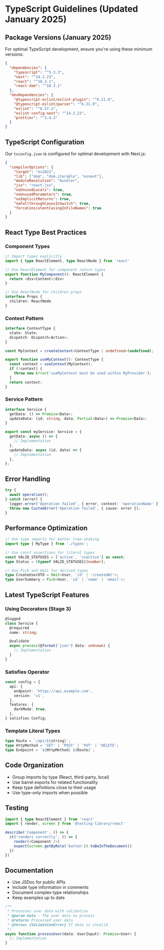 # TypeScript Guidelines (Updated January 2025)

## Package Versions (January 2025)

For optimal TypeScript development, ensure you're using these minimum versions:

```json
{
  "dependencies": {
    "typescript": "^5.3.3",
    "next": "^14.2.23",
    "react": "^18.3.1",
    "react-dom": "^18.3.1"
  },
  "devDependencies": {
    "@typescript-eslint/eslint-plugin": "^6.21.0",
    "@typescript-eslint/parser": "^6.21.0",
    "eslint": "^8.57.1",
    "eslint-config-next": "^14.2.23",
    "prettier": "^3.4.2"
  }
}
```

## TypeScript Configuration

Our `tsconfig.json` is configured for optimal development with Next.js:

```json
{
  "compilerOptions": {
    "target": "es2022",
    "lib": ["dom", "dom.iterable", "esnext"],
    "moduleResolution": "bundler",
    "jsx": "react-jsx",
    "noUnusedLocals": true,
    "noUnusedParameters": true,
    "noImplicitReturns": true,
    "noFallthroughCasesInSwitch": true,
    "forceConsistentCasingInFileNames": true
  }
}
```

## React Type Best Practices

### Component Types

```typescript
// Import types explicitly
import { type ReactElement, type ReactNode } from 'react'

// Use ReactElement for component return types
export function MyComponent(): ReactElement {
  return <div>Content</div>
}

// Use ReactNode for children props
interface Props {
  children: ReactNode
}
```

### Context Pattern

```typescript
interface ContextType {
  state: State;
  dispatch: Dispatch<Action>;
}

const MyContext = createContext<ContextType | undefined>(undefined);

export function useMyContext(): ContextType {
  const context = useContext(MyContext);
  if (!context) {
    throw new Error('useMyContext must be used within MyProvider');
  }
  return context;
}
```

### Service Pattern

```typescript
interface Service {
  getData: () => Promise<Data>;
  updateData: (id: string, data: Partial<Data>) => Promise<Data>;
}

export const myService: Service = {
  getData: async () => {
    // Implementation
  },
  updateData: async (id, data) => {
    // Implementation
  },
};
```

## Error Handling

```typescript
try {
  await operation();
} catch (error) {
  logger.error('Operation failed', { error, context: 'operationName' });
  throw new CustomError('Operation failed', { cause: error });
}
```

## Performance Optimization

```typescript
// Use type imports for better tree-shaking
import type { MyType } from './types';

// Use const assertions for literal types
const VALID_STATUSES = ['active', 'inactive'] as const;
type Status = (typeof VALID_STATUSES)[number];

// Use Pick and Omit for derived types
type CreateUserDTO = Omit<User, 'id' | 'createdAt'>;
type UserSummary = Pick<User, 'id' | 'name' | 'email'>;
```

## Latest TypeScript Features

### Using Decorators (Stage 3)

```typescript
@logged
class Service {
  @required
  name: string;

  @validate
  async process(@format('json') data: unknown) {
    // Implementation
  }
}
```

### Satisfies Operator

```typescript
const config = {
  api: {
    endpoint: 'https://api.example.com',
    version: 'v1',
  },
  features: {
    darkMode: true,
  },
} satisfies Config;
```

### Template Literal Types

```typescript
type Route = `/api/${string}`;
type HttpMethod = 'GET' | 'POST' | 'PUT' | 'DELETE';
type Endpoint = `${HttpMethod} ${Route}`;
```

## Code Organization

- Group imports by type (React, third-party, local)
- Use barrel exports for related functionality
- Keep type definitions close to their usage
- Use type-only imports when possible

## Testing

```typescript
import { type ReactElement } from 'react'
import { render, screen } from '@testing-library/react'

describe('Component', () => {
  it('renders correctly', () => {
    render(<Component />)
    expect(screen.getByRole('button')).toBeInTheDocument()
  })
})
```

## Documentation

- Use JSDoc for public APIs
- Include type information in comments
- Document complex type relationships
- Keep examples up to date

```typescript
/**
 * Processes user data with validation
 * @param data - The user data to process
 * @returns Processed user data
 * @throws {ValidationError} If data is invalid
 */
async function processUser(data: UserInput): Promise<User> {
  // Implementation
}
```

